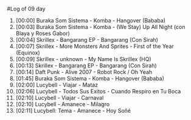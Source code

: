#Log of 09 day

1. [00:00] Buraka Som Sistema - Komba - Hangover (Bababa)
1. [00:03] Buraka Som Sistema - Komba - (We Stay) Up All Night (con Blaya y Roses Gabor)
1. [00:04] Skrillex - Bangarang EP - Bangarang (Con Sirah)
1. [00:07] Skrillex - More Monsters And Sprites - First of the Year (Equinox)
1. [00:09] Skrillex - unknown - My Name Is Skrillex (HQ)
1. [00:13] Skrillex - Bangarang EP - Bangarang (Con Sirah)
1. [00:14] Daft Punk - Alive 2007 - Robot Rock / Oh Yeah
1. [01:45] Buraka Som Sistema - Komba - Hangover (Bababa)
1. [02:00] Lucybell - Viajar - Mataz
1. [02:06] Lucybell - Todos Sus Exitos - Cuando Respiro en Tu Boca
1. [02:10] Lucybell - Viajar - Carnaval
1. [02:10] Lucybell - Amanece - Milagro
1. [02:11] Lucybell: Tema - Amanece - Hoy Soñé
